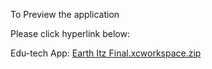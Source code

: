 
To Preview the application 

Please click hyperlink below:

Edu-tech App:
[Earth Itz Final.xcworkspace.zip](https://github.com/isoke19/Earth-Itz-App/files/9390574/Earth.Itz.Final.xcworkspace.zip)

